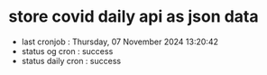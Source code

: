 # store covid daily api as json data

- last cronjob : Thursday, 07 November 2024 13:20:42
- status og cron : success
- status daily cron : success
      
      